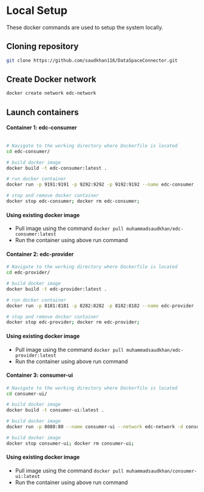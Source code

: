 # Local Setup

These docker commands are used to setup the system locally.

## Cloning repository

```bash
git clone https://github.com/saudkhan116/DataSpaceConnector.git
```
## Create Docker network

```bash
docker create network edc-network
```
## Launch containers

#### Container 1: edc-consumer

```bash

# Navigate to the working directory where Dockerfile is located
cd edc-consumer/

# build docker image
docker build -t edc-consumer:latest .

# run docker container
docker run -p 9191:9191 -p 9292:9292 -p 9192:9192 --name edc-consumer --network edc-network --volume /$(pwd)/config:/app/config -d edc-consumer:latest

# stop and remove docker container
docker stop edc-consumer; docker rm edc-consumer;
```

#### Using existing docker image
- Pull image using the command  ```docker pull muhammadsaudkhan/edc-consumer:latest```
- Run the container using above run command

#### Container 2: edc-provider
```bash
# Navigate to the working directory where Dockerfile is located
cd edc-provider/

# build docker image
docker build -t edc-provider:latest .

# run docker container
docker run -p 8181:8181 -p 8282:8282 -p 8182:8182 --name edc-provider -volume /$(pwd)/config:/app/config --network edc-network -d edc-provider:latest

# stop and remove docker container
docker stop edc-provider; docker rm edc-provider;
```

#### Using existing docker image
- Pull image using the command  ```docker pull muhammadsaudkhan/edc-provider:latest```
- Run the container using above run command

#### Container 3: consumer-ui
```bash
# Navigate to the working directory where Dockerfile is located
cd consumer-ui/

# build docker image
docker build -t consumer-ui:latest .

# build docker image
docker run -p 8080:80 --name consumer-ui --network edc-network -d consumer-ui:latest

# build docker image
docker stop consumer-ui; docker rm consumer-ui;
```

#### Using existing docker image
- Pull image using the command  ```docker pull muhammadsaudkhan/consumer-ui:latest```
- Run the container using above run command

